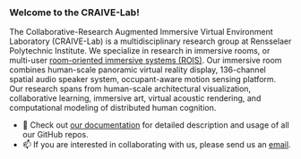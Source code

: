 ### Welcome to the CRAIVE-Lab!

The Collaborative-Research Augmented Immersive Virtual Environment Laboratory (CRAIVE-Lab) is a multidisciplinary research group at Rensselaer Polytechnic Institute. We specialize in research in immersive rooms, or multi-user [room-oriented immersive systems (ROIS)](https://www.sciencedirect.com/science/article/abs/pii/S000368702300114X?dgcid=author). Our immersive room combines human-scale panoramic virtual reality display, 136-channel spatial audio speaker system, occupant-aware motion sensing platform. Our research spans from human-scale architectural visualization, collaborative learning, immersive art, virtual acoustic rendering, and computational modeling of distributed human cognition. 
- 🔭 Check out [our documentation](https://craive-lab.gitbook.io/) for detailed description and usage of all our GitHub repos.
- 📫 If you are interested in collaborating with us, please send us an [email](craive.lab.research@gmail.com).
<!--
**craive-lab/craive-lab** is a ✨ _special_ ✨ repository because its `README.md` (this file) appears on your GitHub profile.

Here are some ideas to get you started:

- 🔭 I’m currently working on ...
- 🌱 I’m currently learningg ...
- 👯 I’m looking to collaborate on ...
- 🤔 I’m looking for help with ...
- 💬 Ask me about ...
- 📫 How to reach me: ...
- 😄 Pronouns: ...
- ⚡ Fun fact: ...
-->
